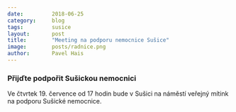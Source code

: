 ```yaml
---
date:         2018-06-25
category:     blog
tags:         susice
layout:       post
title:        "Meeting na podporu nemocnice Sušice" 
image:        posts/radnice.png
author:       Pavel Hais
---
```


### Přijďte podpořit Sušickou nemocnici

Ve čtvrtek 19. července od 17 hodin bude v Sušici na náměstí veřejný mítink na podporu Sušické nemocnice. 
